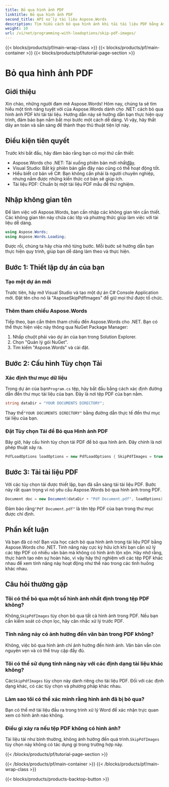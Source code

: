 ```yaml
---
title: Bỏ qua hình ảnh PDF
linktitle: Bỏ qua hình ảnh PDF
second_title: API xử lý tài liệu Aspose.Words
description: Tìm hiểu cách bỏ qua hình ảnh khi tải tài liệu PDF bằng Aspose.Words cho .NET. Thực hiện theo hướng dẫn từng bước này để trích xuất văn bản liền mạch.
weight: 10
url: /vi/net/programming-with-loadoptions/skip-pdf-images/
---
```


{{< blocks/products/pf/main-wrap-class >}}
{{< blocks/products/pf/main-container >}}
{{< blocks/products/pf/tutorial-page-section >}}

# Bỏ qua hình ảnh PDF

## Giới thiệu

Xin chào, những người đam mê Aspose.Words! Hôm nay, chúng ta sẽ tìm hiểu một tính năng tuyệt vời của Aspose.Words dành cho .NET: cách bỏ qua hình ảnh PDF khi tải tài liệu. Hướng dẫn này sẽ hướng dẫn bạn thực hiện quy trình, đảm bảo bạn nắm bắt mọi bước một cách dễ dàng. Vì vậy, hãy thắt dây an toàn và sẵn sàng để thành thạo thủ thuật tiện lợi này.

## Điều kiện tiên quyết

Trước khi bắt đầu, hãy đảm bảo rằng bạn có mọi thứ cần thiết:

-  Aspose.Words cho .NET: Tải xuống phiên bản mới nhất[đây](https://releases.aspose.com/words/net/).
- Visual Studio: Bất kỳ phiên bản gần đây nào cũng có thể hoạt động tốt.
- Hiểu biết cơ bản về C#: Bạn không cần phải là người chuyên nghiệp, nhưng nắm được những kiến thức cơ bản sẽ giúp ích.
- Tài liệu PDF: Chuẩn bị một tài liệu PDF mẫu để thử nghiệm.

## Nhập không gian tên

Để làm việc với Aspose.Words, bạn cần nhập các không gian tên cần thiết. Các không gian tên này chứa các lớp và phương thức giúp làm việc với tài liệu dễ dàng.

```csharp
using Aspose.Words;
using Aspose.Words.Loading;
```

Được rồi, chúng ta hãy chia nhỏ từng bước. Mỗi bước sẽ hướng dẫn bạn thực hiện quy trình, giúp bạn dễ dàng làm theo và thực hiện.

## Bước 1: Thiết lập dự án của bạn

### Tạo một dự án mới

Trước tiên, hãy mở Visual Studio và tạo một dự án C# Console Application mới. Đặt tên cho nó là "AsposeSkipPdfImages" để giữ mọi thứ được tổ chức.

### Thêm tham chiếu Aspose.Words

Tiếp theo, bạn cần thêm tham chiếu đến Aspose.Words cho .NET. Bạn có thể thực hiện việc này thông qua NuGet Package Manager:

1. Nhấp chuột phải vào dự án của bạn trong Solution Explorer.
2. Chọn "Quản lý gói NuGet".
3. Tìm kiếm "Aspose.Words" và cài đặt.

## Bước 2: Cấu hình Tùy chọn Tải

### Xác định thư mục dữ liệu

 Trong dự án của bạn`Program.cs` tệp, hãy bắt đầu bằng cách xác định đường dẫn đến thư mục tài liệu của bạn. Đây là nơi tệp PDF của bạn nằm.

```csharp
string dataDir = "YOUR DOCUMENTS DIRECTORY";
```

 Thay thế`"YOUR DOCUMENTS DIRECTORY"` bằng đường dẫn thực tế đến thư mục tài liệu của bạn.

### Đặt Tùy chọn Tải để Bỏ qua Hình ảnh PDF

Bây giờ, hãy cấu hình tùy chọn tải PDF để bỏ qua hình ảnh. Đây chính là nơi phép thuật xảy ra. 

```csharp
PdfLoadOptions loadOptions = new PdfLoadOptions { SkipPdfImages = true };
```

## Bước 3: Tải tài liệu PDF

Với các tùy chọn tải được thiết lập, bạn đã sẵn sàng tải tài liệu PDF. Bước này rất quan trọng vì nó yêu cầu Aspose.Words bỏ qua hình ảnh trong PDF.

```csharp
Document doc = new Document(dataDir + "Pdf Document.pdf", loadOptions);
```

 Đảm bảo rằng`"Pdf Document.pdf"` là tên tệp PDF của bạn trong thư mục được chỉ định.

## Phần kết luận

Và bạn đã có nó! Bạn vừa học cách bỏ qua hình ảnh trong tài liệu PDF bằng Aspose.Words cho .NET. Tính năng này cực kỳ hữu ích khi bạn cần xử lý các tệp PDF có nhiều văn bản mà không có hình ảnh lộn xộn. Hãy nhớ rằng, thực hành tạo nên sự hoàn hảo, vì vậy hãy thử nghiệm với các tệp PDF khác nhau để xem tính năng này hoạt động như thế nào trong các tình huống khác nhau.

## Câu hỏi thường gặp

### Tôi có thể bỏ qua một số hình ảnh nhất định trong tệp PDF không?

 Không,`SkipPdfImages` tùy chọn bỏ qua tất cả hình ảnh trong PDF. Nếu bạn cần kiểm soát có chọn lọc, hãy cân nhắc xử lý trước PDF.

### Tính năng này có ảnh hưởng đến văn bản trong PDF không?

Không, việc bỏ qua hình ảnh chỉ ảnh hưởng đến hình ảnh. Văn bản vẫn còn nguyên vẹn và có thể truy cập đầy đủ.

### Tôi có thể sử dụng tính năng này với các định dạng tài liệu khác không?

 Các`SkipPdfImages` tùy chọn này dành riêng cho tài liệu PDF. Đối với các định dạng khác, có các tùy chọn và phương pháp khác nhau.

### Làm sao tôi có thể xác minh rằng hình ảnh đã bị bỏ qua?

Bạn có thể mở tài liệu đầu ra trong trình xử lý Word để xác nhận trực quan xem có hình ảnh nào không.

### Điều gì xảy ra nếu tệp PDF không có hình ảnh?

 Tài liệu tải như bình thường, không ảnh hưởng đến quá trình.`SkipPdfImages` tùy chọn này không có tác dụng gì trong trường hợp này.

{{< /blocks/products/pf/tutorial-page-section >}}

{{< /blocks/products/pf/main-container >}}
{{< /blocks/products/pf/main-wrap-class >}}

{{< blocks/products/products-backtop-button >}}
